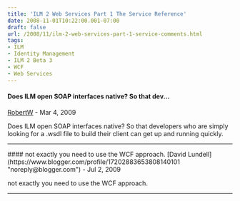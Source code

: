 ```yaml
---
title: 'ILM 2 Web Services Part 1 The Service Reference'
date: 2008-11-01T10:22:00.001-07:00
draft: false
url: /2008/11/ilm-2-web-services-part-1-service-comments.html
tags: 
- ILM
- Identity Management
- ILM 2 Beta 3
- WCF
- Web Services
---
```


#### Does ILM open SOAP interfaces native? So that dev...
[RobertW](https://www.blogger.com/profile/10052579402864563736 "noreply@blogger.com") - <time datetime="2009-03-19T12:45:00.000-07:00">Mar 4, 2009</time>

Does ILM open SOAP interfaces native? So that developers who are simply looking for a .wsdl file to build their client can get up and running quickly.
<hr />
#### not exactly you need to use the WCF approach.
[David Lundell](https://www.blogger.com/profile/17202883653808140101 "noreply@blogger.com") - <time datetime="2009-07-14T23:18:08.581-07:00">Jul 2, 2009</time>

not exactly you need to use the WCF approach.
<hr />

